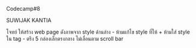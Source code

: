 Codecamp#8

SUWIJAK KANTIA

โจทย์
ให้สร้าง web page ดังภาพจาก style ด้านล่าง
    - ห้ามแก้ไข style ที่ให้ + ห้ามใส่ style ใน tag 
    - ตรึง 5 กล่องเล็กตรงกลาง ไม่เลื่อนตาม scroll bar
